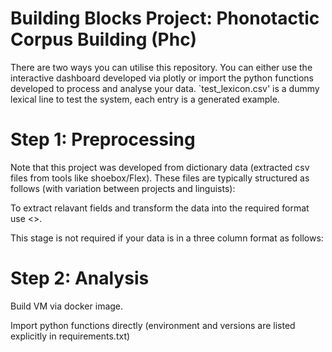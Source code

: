 # Building Blocks Project: Phonotactic Corpus Building (Phc)

There are two ways you can utilise this repository. You can either use the interactive dashboard developed via plotly or import the python functions developed to process and analyse your data. `test_lexicon.csv' is a dummy lexical line to test the system, each entry is a generated example. 

# Step 1: Preprocessing
Note that this project was developed from dictionary data (extracted csv files from tools like shoebox/Flex). These files are typically structured as follows (with variation between projects and linguists): 

To extract relavant fields and transform the data into the required format use <>. 

This stage is not required if your data is in a three column format as follows:


# Step 2: Analysis

Build VM via docker image. 

Import python functions directly (environment and versions are listed explicitly in requirements.txt)



